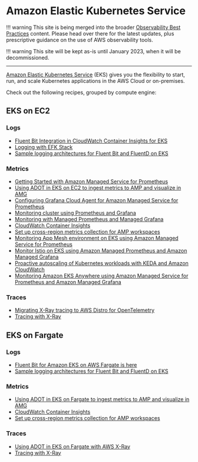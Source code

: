 # Amazon Elastic Kubernetes Service

!!! warning
    This site is being merged into the broader [Observability Best Practices](https://aws-observability.github.io/observability-best-practices/recipes/) content. Please head over there for the latest updates, plus prescriptive guidance on the use of AWS observability tools.

!!! warning
    This site will be kept as-is until January 2023, when it will be decommissioned.

***

[Amazon Elastic Kubernetes Service][eks-main] (EKS) gives you the flexibility to 
start, run, and scale Kubernetes applications in the AWS Cloud or on-premises. 

Check out the following recipes, grouped by compute engine:

## EKS on EC2

### Logs

- [Fluent Bit Integration in CloudWatch Container Insights for EKS][eks-cw-fb]
- [Logging with EFK Stack][eks-ws-efk]
- [Sample logging architectures for Fluent Bit and FluentD on EKS][eks-logging]

### Metrics

- [Getting Started with Amazon Managed Service for Prometheus][amp-gettingstarted]
- [Using ADOT in EKS on EC2 to ingest metrics to AMP and visualize in AMG][ec2-eks-metrics-go-adot-ampamg]
- [Configuring Grafana Cloud Agent for Amazon Managed Service for Prometheus][gcwa-amp]
- [Monitoring cluster using Prometheus and Grafana][eks-ws-prom-grafana]
- [Monitoring with Managed Prometheus and Managed Grafana][eks-ws-amp-amg]
- [CloudWatch Container Insights][eks-ws-cw-ci]
- [Set up cross-region metrics collection for AMP workspaces][amp-xregion]
- [Monitoring App Mesh environment on EKS using Amazon Managed Service for Prometheus][eks-am-amp-amg]
- [Monitor Istio on EKS using Amazon Managed Prometheus and Amazon Managed Grafana][eks-istio-monitoring]
- [Proactive autoscaling of Kubernetes workloads with KEDA and Amazon CloudWatch][eks-keda-cloudwatch-scaling]
- [Monitoring Amazon EKS Anywhere using Amazon Managed Service for Prometheus and Amazon Managed Grafana][eks-anywhere-monitoring]

### Traces

- [Migrating X-Ray tracing to AWS Distro for OpenTelemetry][eks-otel-xray]
- [Tracing with X-Ray][eks-ws-xray]

## EKS on Fargate

### Logs

- [Fluent Bit for Amazon EKS on AWS Fargate is here][eks-fargate-logging]
- [Sample logging architectures for Fluent Bit and FluentD on EKS][eks-fb-example]

### Metrics

- [Using ADOT in EKS on Fargate to ingest metrics to AMP and visualize in AMG][fargate-eks-metrics-go-adot-ampamg]
- [CloudWatch Container Insights][eks-ws-cw-ci]
- [Set up cross-region metrics collection for AMP workspaces][amp-xregion]

### Traces

- [Using ADOT in EKS on Fargate with AWS X-Ray][fargate-eks-xray-go-adot-amg]
- [Tracing with X-Ray][eks-ws-xray]


[eks-main]: https://aws.amazon.com/eks/
[eks-cw-fb]: https://aws.amazon.com/blogs/containers/fluent-bit-integration-in-cloudwatch-container-insights-for-eks/
[eks-ws-efk]: https://www.eksworkshop.com/intermediate/230_logging/
[eks-logging]: https://github.com/aws-samples/amazon-eks-fluent-logging-examples
[amp-gettingstarted]: https://aws.amazon.com/blogs/mt/getting-started-amazon-managed-service-for-prometheus/
[ec2-eks-metrics-go-adot-ampamg]: recipes/ec2-eks-metrics-go-adot-ampamg.md
[gcwa-amp]: https://aws.amazon.com/blogs/opensource/configuring-grafana-cloud-agent-for-amazon-managed-service-for-prometheus/
[eks-ws-prom-grafana]: https://www.eksworkshop.com/intermediate/240_monitoring/
[eks-ws-amp-amg]: https://www.eksworkshop.com/intermediate/246_monitoring_amp_amg/
[eks-ws-cw-ci]: https://www.eksworkshop.com/intermediate/250_cloudwatch_container_insights/
[fargate-eks-metrics-go-adot-ampamg]: recipes/fargate-eks-metrics-go-adot-ampamg.md
[amp-xregion]: https://aws.amazon.com/blogs/opensource/set-up-cross-region-metrics-collection-for-amazon-managed-service-for-prometheus-workspaces/
[eks-otel-xray]: https://aws.amazon.com/blogs/opensource/migrating-x-ray-tracing-to-aws-distro-for-opentelemetry/
[eks-ws-xray]: https://www.eksworkshop.com/intermediate/245_x-ray/x-ray/
[eks-fargate-logging]: https://aws.amazon.com/blogs/containers/fluent-bit-for-amazon-eks-on-aws-fargate-is-here/
[eks-fb-example]: https://github.com/aws-samples/amazon-eks-fluent-logging-examples
[eks-am-amp-amg]: recipes/servicemesh-monitoring-ampamg.md
[fargate-eks-xray-go-adot-amg]: recipes/fargate-eks-xray-go-adot-amg.md
[eks-istio-monitoring]: https://aws.amazon.com/blogs/mt/monitor-istio-on-eks-using-amazon-managed-prometheus-and-amazon-managed-grafana/
[eks-keda-cloudwatch-scaling]: https://aws-blogs-prod.amazon.com/mt/proactive-autoscaling-of-kubernetes-workloads-with-keda-using-metrics-ingested-into-amazon-cloudwatch/
[eks-anywhere-monitoring]: https://aws.amazon.com/blogs/containers/monitoring-amazon-eks-anywhere-using-amazon-managed-service-for-prometheus-and-amazon-managed-grafana/

